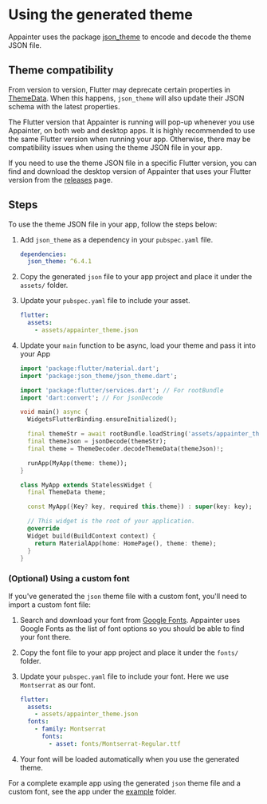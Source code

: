 # Using the generated theme

Appainter uses the package [json_theme](https://pub.dev/packages/json_theme) to encode and decode the theme JSON file.

## Theme compatibility

From version to version, Flutter may deprecate certain properties in [ThemeData](https://api.flutter.dev/flutter/material/ThemeData-class.html). When this happens, `json_theme` will also update their JSON schema with the latest properties. 

The Flutter version that Appainter is running will pop-up whenever you use Appainter, on both web and desktop apps. It is highly recommended to use the same Flutter version when running your app. Otherwise, there may be compatibility issues when using the theme JSON file in your app.

If you need to use the theme JSON file in a specific Flutter version, you can find and download the desktop version of Appainter that uses your Flutter version from the [releases](https://github.com/zeshuaro/appainter/releases) page.

## Steps

To use the theme JSON file in your app, follow the steps below:

1. Add `json_theme` as a dependency in your `pubspec.yaml` file.

    ```yml
    dependencies:
      json_theme: ^6.4.1
    ```

2. Copy the generated `json` file to your app project and place it under the `assets/` folder.
   
3. Update your `pubspec.yaml` file to include your asset.

    ```yml
    flutter:
      assets:
        - assets/appainter_theme.json
    ```

4. Update your `main` function to be async, load your theme and pass it into your App

   ```dart
   import 'package:flutter/material.dart';
   import 'package:json_theme/json_theme.dart';

   import 'package:flutter/services.dart'; // For rootBundle
   import 'dart:convert'; // For jsonDecode

   void main() async {
     WidgetsFlutterBinding.ensureInitialized();

     final themeStr = await rootBundle.loadString('assets/appainter_theme.json');
     final themeJson = jsonDecode(themeStr);
     final theme = ThemeDecoder.decodeThemeData(themeJson)!;

     runApp(MyApp(theme: theme));
   }

   class MyApp extends StatelessWidget {
     final ThemeData theme;

     const MyApp({Key? key, required this.theme}) : super(key: key);

     // This widget is the root of your application.
     @override
     Widget build(BuildContext context) {
       return MaterialApp(home: HomePage(), theme: theme);
     }
   }
   ```

### (Optional) Using a custom font

If you've generated the `json` theme file with a custom font, you'll need to import a custom font file:

1. Search and download your font from [Google Fonts](https://fonts.google.com/). Appainter uses Google Fonts as the list of font options so you should be able to find your font there.
   
2. Copy the font file to your app project and place it under the `fonts/` folder.
   
3. Update your `pubspec.yaml` file to include your font. Here we use `Montserrat` as our font.

    ```yml
    flutter:
      assets:
        - assets/appainter_theme.json
      fonts:
        - family: Montserrat
          fonts:
            - asset: fonts/Montserrat-Regular.ttf
    ```

4. Your font will be loaded automatically when you use the generated theme.

For a complete example app using the generated `json` theme file and a custom font, see the app under the [example](https://github.com/zeshuaro/appainter/tree/main/example) folder.
